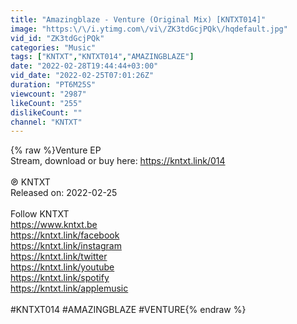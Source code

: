 ```yaml
---
title: "Amazingblaze - Venture (Original Mix) [KNTXT014]"
image: "https:\/\/i.ytimg.com\/vi\/ZK3tdGcjPQk\/hqdefault.jpg"
vid_id: "ZK3tdGcjPQk"
categories: "Music"
tags: ["KNTXT","KNTXT014","AMAZINGBLAZE"]
date: "2022-02-28T19:44:44+03:00"
vid_date: "2022-02-25T07:01:26Z"
duration: "PT6M25S"
viewcount: "2987"
likeCount: "255"
dislikeCount: ""
channel: "KNTXT"
---
```

{% raw %}Venture EP<br />Stream, download or buy here: <a rel="nofollow" target="blank" href="https://kntxt.link/014">https://kntxt.link/014</a><br /><br />℗ KNTXT<br />Released on: 2022-02-25<br /><br />Follow KNTXT<br /><a rel="nofollow" target="blank" href="https://www.kntxt.be">https://www.kntxt.be</a>   <br /><a rel="nofollow" target="blank" href="https://kntxt.link/facebook">https://kntxt.link/facebook</a> <br /><a rel="nofollow" target="blank" href="https://kntxt.link/instagram">https://kntxt.link/instagram</a> <br /><a rel="nofollow" target="blank" href="https://kntxt.link/twitter">https://kntxt.link/twitter</a> <br /><a rel="nofollow" target="blank" href="https://kntxt.link/youtube">https://kntxt.link/youtube</a> <br /><a rel="nofollow" target="blank" href="https://kntxt.link/spotify">https://kntxt.link/spotify</a> <br /><a rel="nofollow" target="blank" href="https://kntxt.link/applemusic">https://kntxt.link/applemusic</a> <br /><br />#KNTXT014 #AMAZINGBLAZE #VENTURE{% endraw %}

